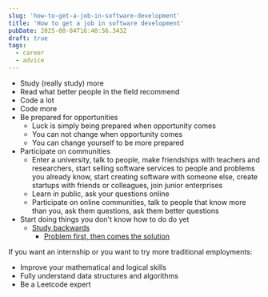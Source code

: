 ```yaml
---
slug: 'how-to-get-a-job-in-software-development'
title: 'How to get a job in software development'
pubDate: 2025-08-04T16:40:56.343Z
draft: true
tags:
  - career
  - advice
---
```


- Study (really study) more
- Read what better people in the field recommend
- Code a lot
- Code more
- Be prepared for opportunities
  - Luck is simply being prepared when opportunity comes
  - You can not change when opportunity comes
  - You can change yourself to be more prepared
- Participate on communities
  - Enter a university, talk to people, make friendships with teachers and researchers, start selling software services to people and problems you already know, start creating software with someone else, create startups with friends or colleagues, join junior enterprises
  - Learn in public, ask your questions online
  - Participate on online communities, talk to people that know more than you, ask them questions, ask them better questions
- Start doing things you don't know how to do do yet
  - [Study backwards](https://sibelius.substack.com/p/study-backwards)
    - [Problem first, then comes the solution](https://www.youtube.com/watch?v=r2O5qKZlI50)

If you want an internship or you want to try more traditional employments:

- Improve your mathematical and logical skills
- Fully understand data structures and algorithms
- Be a Leetcode expert

